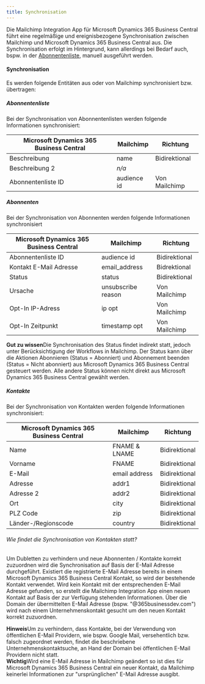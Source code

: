 ```yaml
---
title: Synchronisation
---
```


Die Mailchimp Integration App für Microsoft Dynamics 365 Business Central führt eine regelmäßige und ereignisbezogene Synchronisation zwischen Mailchimp und Microsoft Dynamics 365 Business Central aus. Die Synchronisation erfolgt im Hintergrund, kann allerdings bei Bedarf auch, bspw. in der [Abonnentenliste](audience-lists.md), manuell ausgeführt werden.

#### Synchronisation

Es werden folgende Entitäten aus oder von Mailchimp synchronisiert bzw. übertragen:

##### Abonnentenliste

Bei der Synchronisation von Abonnentenlisten werden folgende Informationen synchronisiert:

| Microsoft Dynamics 365 Business Central | Mailchimp | Richtung |
| --- | --- | --- |
| Beschreibung | name | Bidirektional |
| Beschreibung 2 | _n/a_ |  |
| Abonnentenliste ID | audience id | Von Mailchimp |

##### Abonnenten

Bei der Synchronisation von Abonnenten werden folgende Informationen synchronisiert

| Microsoft Dynamics 365 Business Central | Mailchimp | Richtung |
| --- | --- | --- |
| Abonnentenliste ID | audience id | Bidirektional |
| Kontakt E-Mail Adresse | email_address | Bidrektional |
| Status | status | Bidirektional |
| Ursache | unsubscribe reason | Von Mailchimp |
| Opt-In IP-Adress | ip opt | Von Mailchimp |
| Opt-In Zeitpunkt | timestamp opt | Von Mailchimp |

<div class="alert alert-notice">
    <i class="fa-light fa-hand-point-up fa-lg"></i>
    <strong>Gut zu wissen</strong>Die Synchronisation des Status findet indirekt statt, jedoch unter Berücksichtigung der Workflows in Mailchimp. Der Status kann über die Aktionen Abonnieren (Status = Abonniert) und Abonnement beenden (Status = Nicht abonniert) aus Microsoft Dynamics 365 Business Central gesteuert werden. Alle andere Status können nicht direkt aus Microsoft Dynamics 365 Business Central gewählt werden.
</div>

##### Kontakte

Bei der Synchronisation von Kontakten werden folgende Informationen synchronisiert:

| Microsoft Dynamics 365 Business Central | Mailchimp | Richtung |
| --- | --- | --- |
| Name | FNAME & LNAME | Bidirektional |
| Vorname | FNAME | Bidirektional |
| E-Mail | email address | Bidirektional |
| Adresse | addr1 | Bidirektional |
| Adresse 2 | addr2 | Bidirektional |
| Ort | city | Bidirektional |
| PLZ Code | zip | Bidirektional |
| Länder-/Regionscode | country | Bidirektional |

###### Wie findet die Synchronisation von Kontakten statt?
Um Dubletten zu verhindern und neue Abonnenten / Kontakte korrekt zuzuordnen wird die Synchronisation auf Basis der E-Mail Adresse durchgeführt. Existiert die registrierte E-Mail Adresse bereits in einem Microsoft Dynamics 365 Business Central Kontakt, so wird der bestehende Kontakt verwendet. Wird kein Kontakt mit der entsprechenden E-Mail Adresse gefunden, so erstellt die Mailchimp Integration App einen neuen Kontakt auf Basis der zur Verfügung stehenden Informationen. Über die Domain der übermittelten E-Mail Adresse (bspw. "@365businessdev.com") wird nach einem Unternehmenskontakt gesucht um den neuen Kontakt korrekt zuzuordnen.

<div class="alert alert-info">
    <i class="fa-duotone fa-thin fa-lightbulb fa-lg"></i>
    <strong>Hinweis</strong>Um zu verhindern, dass Kontakte, bei der Verwendung von öffentlichen E-Mail Providern, wie bspw. Google Mail, versehentlich bzw. falsch zugeordnet werden, findet die beschriebene Unternehmenskontaktsuche, an Hand der Domain bei öffentlichen E-Mail Providern nicht statt.
</div>

<div class="alert alert-warn">
    <i class="fa-light fa-triangle-exclamation fa-lg"></i> <strong>Wichtig</strong>Wird eine E-Mail Adresse in Mailchimp geändert so ist dies für Microsoft Dynamics 365 Business Central ein neuer Kontakt, da Mailchimp keinerlei Informationen zur "ursprünglichen" E-Mail Adresse ausgibt.
</div>